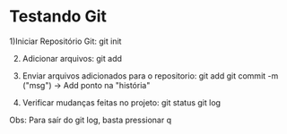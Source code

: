 # Testando Git

1)Iniciar Repositório Git:
git init

2. Adicionar arquivos:
   git add <arquivo>

3. Enviar arquivos adicionados para o repositorio:
   git add <arquivo>
   git commit -m ("msg") -> Add ponto na "história"

4) Verificar mudanças feitas no projeto:
   git status
   git log

Obs: Para saír do git log, basta pressionar q
